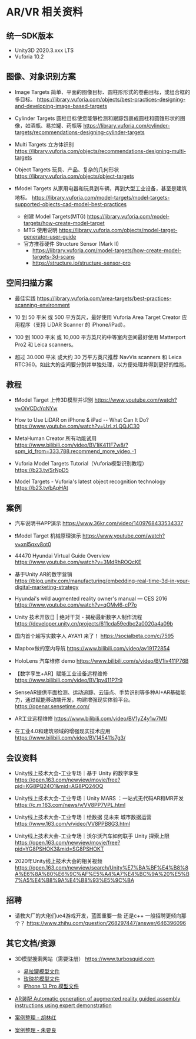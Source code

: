 # AR/VR 相关资料

## 统一SDK版本

- Unity3D 2020.3.xxx LTS
- Vuforia 10.2

## 图像、对象识别方案

- Image Targets 简单、平面的图像目标、圆柱形形式的卷曲目标，或组合框的多目标。
https://library.vuforia.com/objects/best-practices-designing-and-developing-image-based-targets

- Cylinder Targets 圆柱目标使您能够检测和跟踪包裹成圆柱和圆锥形状的图像，如酒瓶、易拉罐、药瓶等
https://library.vuforia.com/cylinder-targets/recommendations-designing-cylinder-targets

- Multi Targets 立方体识别
https://library.vuforia.com/objects/recommendations-designing-multi-targets

- Object Targets 玩具、产品、复杂的几何形状 
https://library.vuforia.com/objects/object-targets

- ❗️Model Targets 从家用电器和玩具到车辆，再到大型工业设备，甚至是建筑地标。 
https://library.vuforia.com/model-targets/model-targets-supported-objects-cad-model-best-practices
  - 创建 Model Targets(MTG)
  https://library.vuforia.com/model-targets/how-create-model-target
  - MTG 使用说明
  https://library.vuforia.com/objects/model-target-generator-user-guide
  - 官方推荐硬件 Structure Sensor (Mark II)
    - https://library.vuforia.com/model-targets/how-create-model-targets-3d-scans
    - https://structure.io/structure-sensor-pro

## 空间扫描方案

- 最佳实践
https://library.vuforia.com/area-targets/best-practices-scanning-environment

- 10 到 50 平米 或 500 平方英尺，最好使用 Vuforia Area Target Creator 应用程序（支持 LiDAR Scanner 的 iPhone/iPad）。
- 100 到 1000 平米 或 10,000 平方英尺的中等室内空间最好使用 Matterport Pro2 和 Leica scanners。
- 超过 30.000 平米 或大约 30 万平方英尺推荐 NavVis scanners 和 Leica RTC360。如此大的空间要分割并单独处理，以方便处理并得到更好的性能。


## 教程

- ❗️Model Target 上传3D模型并识别
https://www.youtube.com/watch?v=OiVCDcYqNYw

- How to Use LiDAR on iPhone & iPad -- What Can It Do?
https://www.youtube.com/watch?v=UzLzLQQJC30

- MetaHuman Creator 所有功能试用
https://www.bilibili.com/video/BV1iK411F7w8/?spm_id_from=333.788.recommend_more_video.-1

- Vuforia Model Targets Tutorial（Vuforia模型识别教程）
https://b23.tv/SrNpD5

- Model Targets - Vuforia's latest object recognition technology
https://b23.tv/bApHAt

## 案例

- 汽车说明书APP演示
https://www.36kr.com/video/1409768433534337

- ❗️Model Target 机械原理演示
https://www.youtube.com/watch?v=xnl5qxv8ot0

- 44470 Hyundai Virtual Guide Overview
https://www.youtube.com/watch?v=3MdRhROQcKE

- 基于Unity AR的数字营销
https://blog.unity.com/manufacturing/embedding-real-time-3d-in-your-digital-marketing-strategy

- Hyundai's wild augmented reality owner's manual — CES 2016
https://www.youtube.com/watch?v=qOMvl6-cP7o

- Unity 技术开放日 | 绝对干货 - 揭秘最新数字人制作流程
https://developer.unity.cn/projects/611cda59edbc2a0020a4a09b

- 国内首个超写实数字人 AYAYI 来了！
https://socialbeta.com/c/7595

- Mapbox做的室内导航
https://www.bilibili.com/video/av19172854

- HoloLens 汽车维修 demo
https://www.bilibili.com/s/video/BV1iv411P76B

- 【数字孪生+AR】赋能工业设备远程维修
https://www.bilibili.com/video/BV1pv411P7r9

- SenseAR提供平面检测、运动追踪、云锚点、手势识别等多种AI+AR基础能力，通过赋能移动端开发，构建增强现实体验平台。
https://openar.sensetime.com/

- AR工业远程维修
https://www.bilibili.com/video/BV1yZ4y1w7Mf/

- 在工业4.0和建筑领域的增强现实技术应用
https://www.bilibili.com/video/BV145411s7g3/

## 会议资料

- Unity线上技术大会-工业专场｜基于 Unity 的数字孪生
https://open.163.com/newview/movie/free?pid=KG8PQ24O1&mid=AG8PQ24OQ

- Unity线上技术大会-工业专场｜Unity MARS ：一站式无代码AR和MR开发
https://c.m.163.com/news/v/VV8PP7VPL.html

- Unity线上技术大会-工业专场｜绘数据 见未来
城市数据运营
https://www.163.com/v/video/VV8PPB8G3.html

- Unity线上技术大会-工业专场｜沃尔沃汽车如何联手 Unity 探索上限
https://open.163.com/newview/movie/free?pid=YG8PSHOK3&mid=SG8PSHOKT

- 2020年Unity线上技术大会的相关视频
https://open.163.com/newview/search/Unity%E7%BA%BF%E4%B8%8A%E6%8A%80%E6%9C%AF%E5%A4%A7%E4%BC%9A%20%E5%B7%A5%E4%B8%9A%E4%B8%93%E5%9C%BA

## 招聘

- 请教大厂的大佬们ue4游戏开发，蓝图重要一些 还是c++ 一般招聘更倾向那个？
https://www.zhihu.com/question/268297447/answer/646396096

## 其它文档/资源

- 3D模型搜索网站（需要注册）
https://www.turbosquid.com
  - [易拉罐模型文件](./files/beverage-can.fbx)
  - [玫瑰花模型文件](./files/rose.fbx)
  - [iPhone 13 Pro 模型文件](./files/iphone-13-pro.blend)

- [AR装配 Automatic generation of augmented reality guided assembly instructions using expert demonstration](./files/automatic-generation-of-augmented-reality-guided-assembly-instruc.pdf)

- [案例整理 - 胡林红](./files/case-linhong-hu.pptx)

- [案例整理 - 朱要良](./files/case-yaoliang-zhu.pptx)
